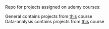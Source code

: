 Repo for projects assigned on udemy courses:

General contains projects from [this](https://www.udemy.com/course/complete-python-bootcamp/) course\
Data-analysis contains projects from [this](https://www.udemy.com/course/python-for-data-science-and-machine-learning-bootcamp/) course
